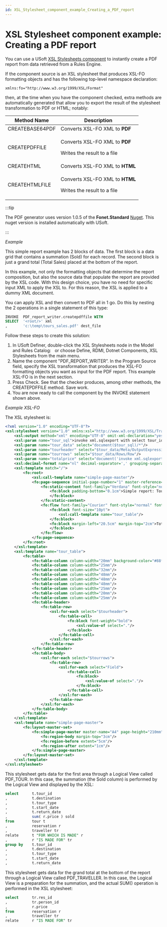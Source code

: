 ```yaml
---
id: XSL_Stylesheet_component_example_Creating_a_PDF_report
---
```


# XSL Stylesheet component example: Creating a PDF report

You can use a USoft [XSL Stylesheets component](/docs/Extensions/DotNet_components/XSL_Stylesheets_components.md) to instantly create a PDF report from data retrieved from a Rules Engine.

If the component source is an XSL stylesheet that produces XSL-FO formatting objects and has the following top-level namespace declaration:

```
xmlns:fo="http://www.w3.org/1999/XSL/Format"
```

then, at the time when you have the component checked, extra methods are automatically generated that allow you to export the result of the stylesheet transformation to PDF or HTML; notably:

|**Method Name**|**Description**|
|--------|--------|
|CREATEBASE64PDF|Converts XSL-FO XML to **PDF**|
|CREATEPDFFILE|<p>Converts XSL-FO XML to **PDF**</p><p>Writes the result to a file</p>|
|CREATEHTML|Converts XSL-FO XML to **HTML**|
|CREATEHTMLFILE|<p>Converts XSL-FO XML to **HTML**</p><p>Writes the result to a file</p>|




:::tip

The PDF generator uses version 1.0.5 of the **Fonet.Standard** [Nuget](/docs/Extensions/DotNet_components/Nugets.md). This nuget version is installed automatically with USoft.

:::

*Example*

This simple report example has 2 blocks of data. The first block is a data grid that contains a summation (Sold) for each record. The second block is just a grand total (Total Sales) placed at the bottom of the report.

In this example, not only the formatting objects that determine the report composition, but also the source data that populate the report are provided by the XSL code. With this design choice, you have no need for specific input XML to apply the XSL to. For this reason, the XSL is applied to a dummy <root/> XML document.

You can apply XSL and then convert to PDF all in 1 go. Do this by nesting the 2 operations in a single statement of this type:

```sql
INVOKE  PDF_report_writer.createpdffile WITH
SELECT 	'<root/>' xml
,       'c:\temp\tours_sales.pdf' dest_file
```

Follow these steps to create this solution:

1. In USoft Definer, double-click the XSL Stylesheets node in the Model and Rules Catalog:	 		or choose Define, RDMI, Dotnet Components, XSL Stylesheets from the main menu.	 
2. Name the component "PDF_REPORT_WRITER”. In the Program Source field, specify the XSL transformation that produces the XSL-FO formatting objects you want as input for the PDF report. This example XSL-FO is in the next section.
3. Press Check. See that the checker produces, among other methods, the CREATEPDFFILE method. Save work.
4. You are now ready to call the component by the INVOKE statement shown above.

*Example XSL-FO*

The XSL stylesheet is:

```xml
<?xml version="1.0" encoding="UTF-8"?>
<xsl:stylesheet version="1.0" xmlns:xsl="http://www.w3.org/1999/XSL/Transform" xmlns:fo="http://www.w3.org/1999/XSL/Format">
	<xsl:output method="xml" encoding="UTF-8" omit-xml-declaration="yes"/>
	<xsl:param name="tour_sql">invoke xml.sqlexport with select tour_id, destination, tour_type, start_date, return_date, sold from pdf_tour</xsl:param>
	<xsl:param name="tour_data" select="document($tour_sql)/*"/>
	<xsl:param name="tourheader" select="$tour_data/Meta/OutputExpressions/Column/@prompt"/>
	<xsl:param name="tourrows" select="$tour_data/Rows/Row"/>
	<xsl:param name="totalprice" select="document('invoke xml.sqlexport with select sum(price) total_sales from pdf_traveller')/*/Rows/Row/Field"/>
	<xsl:decimal-format name="nl" decimal-separator=',' grouping-separator='.'/>
	<xsl:template match="/">
		<fo:root>
			<xsl:call-template name="simple-page-master"/>
			<fo:page-sequence initial-page-number="1" master-reference="A4">
				<fo:static-content font-family="Verdana" font-style="normal" font-weight="normal" font-size="10pt" white-space-collapse="false" white-space-treatment="preserve" white-space="pre" flow-name="xsl-region-before">
					<fo:block padding-bottom="0.1cm">Simple report: Tour Sales  Sheet:  <fo:page-number/>
					</fo:block>
				</fo:static-content>
				<fo:flow font-family="Courier" font-style="normal" font-weight="normal" font-size="9pt" white-space-collapse="false" white-space-treatment="preserve" white-space="pre" flow-name="xsl-region-body">
					<fo:block font-size="10pt">
						<xsl:call-template name="tour_table"/>
					</fo:block>
					<fo:block margin-left="20.5cm" margin-top="2cm">Total Sales: <xsl:value-of select="format-number($totalprice, '###.###,00', 'nl')"/>
					</fo:block>
				</fo:flow>
			</fo:page-sequence>
		</fo:root>
	</xsl:template>
	<xsl:template name="tour_table">
		<fo:table>
			<fo:table-column column-width="20mm" background-color="#88ff88"/>
			<fo:table-column column-width="25mm"/>
			<fo:table-column column-width="32mm"/>
			<fo:table-column column-width="48mm"/>
			<fo:table-column column-width="48mm"/>
			<fo:table-column column-width="48mm"/>
			<fo:table-column column-width="25mm"/>
			<fo:table-column column-width="20mm"/>
			<fo:table-column column-width="25mm"/>
			<fo:table-header>
				<fo:table-row>
					<xsl:for-each select="$tourheader">
						<fo:table-cell>
							<fo:block font-weight="bold">
								<xsl:value-of select="."/>
							</fo:block>
						</fo:table-cell>
					</xsl:for-each>
				</fo:table-row>
			</fo:table-header>
			<fo:table-body>
				<xsl:for-each select="$tourrows">
					<fo:table-row>
						<xsl:for-each select="Field">
							<fo:table-cell>
								<fo:block>
									<xsl:value-of select="."/>
								</fo:block>
							</fo:table-cell>
						</xsl:for-each>
					</fo:table-row>
				</xsl:for-each>
			</fo:table-body>
		</fo:table>
	</xsl:template>
	<xsl:template name="simple-page-master">
		<fo:layout-master-set>
			<fo:simple-page-master master-name="A4" page-height="210mm" page-width="297mm" margin-top="1cm" margin-bottom="1.05cm" margin-left="0.88cm" margin-right="0.53cm">
				<fo:region-body margin-top="3cm"/>
				<fo:region-before extent="5cm"/>
				<fo:region-after extent="1cm"/>
			</fo:simple-page-master>
		</fo:layout-master-set>
	</xsl:template>
</xsl:stylesheet>
```

This stylesheet gets data for the first area through a Logical View called PDF_TOUR. In this case, the summation (the Sold column) is performed by the Logical View and displayed by the XSL:

```sql
select		t.tour_id
,			t.destination
,			t.tour_type
,			t.start_date
,			t.return_date
,			sum( r.price ) sold
from		tour t
,			reservation r	
,			traveller tr
relate		t "FOR WHICH IS MADE" r
,			r "IS MADE FOR" tr
group by	t.tour_id
,			t.destination
,			t.tour_type
,			t.start_date
,			t.return_date
```

This stylesheet gets data for the grand total at the bottom of the report through a Logical View called PDF_TRAVELLER. In this case, the Logical View is a preparation for the summation, and the actual SUM() operation is performed in the XSL stylesheet:

```sql
select		tr.res_id
,			tr.person_id
,			r.price
from		reservation r
,			traveller tr
relate		r "IS MADE FOR" tr
```

 
